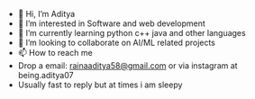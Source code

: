 - 👋 Hi, I’m Aditya 
- 👀 I’m interested in Software and web development
- 🌱 I’m currently learning python c++ java and other languages
- 💞️ I’m looking to collaborate on AI/ML related projects 
- 📫 How to reach me
-  Drop a email: rainaaditya58@gmail.com or via instagram at being.aditya07
-  Usually fast to reply but at times i am sleepy 

<!---
aizen299/aizen299 is a ✨ special ✨ repository because its `README.md` (this file) appears on your GitHub profile.
You can click the Preview link to take a look at your changes.
--->
